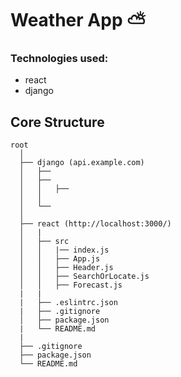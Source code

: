 # Weather App ⛅️

### Technologies used:

- react
- django

## Core Structure

    root
      │
      ├── django (api.example.com)
      │   ├──
      │   ├──
      │   │   ├──
      │   │
      │   └──
      │
      ├── react (http://localhost:3000/)
      │   |
      │   ├── src
      │   │   |── index.js
      │   │   ├── App.js
      │   │   ├── Header.js
      │   │   ├── SearchOrLocate.js
      │   │   ├── Forecast.js
      |   |
      |   ├── .eslintrc.json
      |   ├── .gitignore
      │   ├── package.json
      |   └── README.md
      |
      ├── .gitignore
      ├── package.json
      └── README.md
